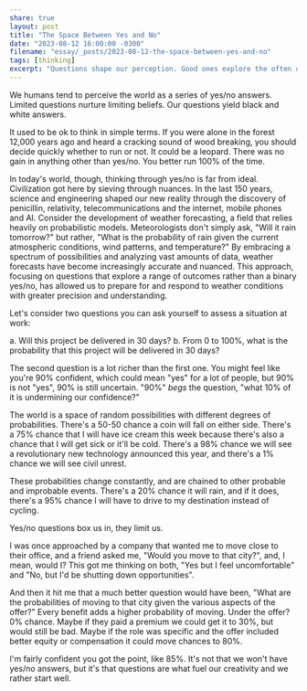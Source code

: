 ```yaml
---
share: true
layout: post
title: "The Space Between Yes and No"
date: "2023-08-12 16:00:00 -0300"
filename: "essay/_posts/2023-08-12-the-space-between-yes-and-no"
tags: [thinking]
excerpt: "Questions shape our perception. Good ones explore the often overlooked realm of uncertainty, challenging us to think beyond binary choices and embracing the complex nuances shaping our world."
---
```


We humans tend to perceive the world as a series of yes/no answers. Limited questions nurture limiting beliefs. Our questions yield black and white answers.

It used to be ok to think in simple terms. If you were alone in the forest 12,000 years ago and heard a cracking sound of wood breaking, you should decide quickly whether to run or not. It could be a leopard. There was no gain in anything other than yes/no. You better run 100% of the time.

In today's world, though, thinking through yes/no is far from ideal. Civilization got here by sieving through nuances. In the last 150 years, science and engineering shaped our new reality through the discovery of penicillin, relativity, telecommunications and the internet, mobile phones and AI. Consider the development of weather forecasting, a field that relies heavily on probabilistic models. Meteorologists don't simply ask, "Will it rain tomorrow?" but rather, "What is the probability of rain given the current atmospheric conditions, wind patterns, and temperature?" By embracing a spectrum of possibilities and analyzing vast amounts of data, weather forecasts have become increasingly accurate and nuanced. This approach, focusing on questions that explore a range of outcomes rather than a binary yes/no, has allowed us to prepare for and respond to weather conditions with greater precision and understanding.

Let's consider two questions you can ask yourself to assess a situation at work:

a. Will this project be delivered in 30 days?
b. From 0 to 100%, what is the probability that this project will be delivered in 30 days?

The second question is a lot richer than the first one. You might feel like you're 90% confident, which could mean "yes" for a lot of people, but 90% is not "yes", 90% is still uncertain. "90%" *begs* the question, "what 10% of it is undermining our confidence?"

The world is a space of random possibilities with different degrees of probabilities. There's a 50-50 chance a coin will fall on either side. There's a 75% chance that I will have ice cream this week because there's also a chance that I will get sick or it'll be cold. There's a 98% chance we will see a revolutionary new technology announced this year, and there's a 1% chance we will see civil unrest.

These probabilities change constantly, and are chained to other probable and improbable events. There's a 20% chance it will rain, and if it does, there's a 95% chance I will have to drive to my destination instead of cycling.

Yes/no questions box us in, they limit us. 

I was once approached by a company that wanted me to move close to their office, and a friend asked me, "Would you move to that city?", and, I mean, would I? This got me thinking on both, "Yes but I feel uncomfortable" and "No, but I'd be shutting down opportunities". 

And then it hit me that a much better question would have been, "What are the probabilities of moving to that city given the various aspects of the offer?" Every benefit adds a higher probability of moving. Under the offer? 0% chance. Maybe if they paid a premium we could get it to 30%, but would still be bad. Maybe if the role was specific and the offer included better equity or compensation it could move chances to 80%.

I'm fairly confident you got the point, like 85%. It's not that we won't have yes/no answers, but it's that questions are what fuel our creativity and we rather start well.